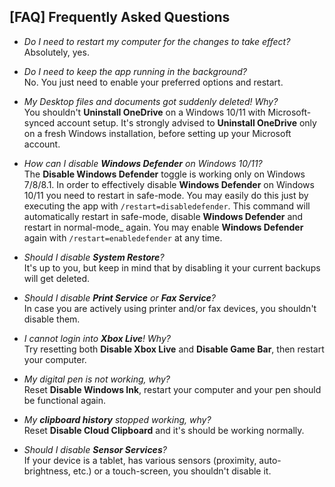 ## [FAQ] Frequently Asked Questions ##

- *Do I need to restart my computer for the changes to take effect?*<br>
Absolutely, yes.

- *Do I need to keep the app running in the background?*<br>
No. You just need to enable your preferred options and restart.

- *My Desktop files and documents got suddenly deleted! Why?*<br>
You shouldn't **Uninstall OneDrive** on a Windows 10/11 with Microsoft-synced account setup.
It's strongly advised to **Uninstall OneDrive** only on a fresh Windows installation, before
setting up your Microsoft account.

- *How can I disable **Windows Defender** on Windows 10/11?*<br>
The **Disable Windows Defender** toggle is working only on Windows 7/8/8.1.
In order to effectively disable **Windows Defender** on Windows 10/11 you need to restart in safe-mode.
You may easily do this just by executing the app with ```/restart=disabledefender```. This command
will automatically restart in safe-mode, disable **Windows Defender** and restart in normal-mode_ again.
You may enable **Windows Defender** again with ```/restart=enabledefender``` at any time.

- *Should I disable **System Restore**?*<br>
It's up to you, but keep in mind that by disabling it your current backups will get deleted.

- *Should I disable **Print Service** or **Fax Service**?*<br>
In case you are actively using printer and/or fax devices, you shouldn't disable them.

- *I cannot login into **Xbox Live**! Why?*<br>
Try resetting both **Disable Xbox Live** and **Disable Game Bar**, then restart your computer.

- *My digital pen is not working, why?*<br>
Reset **Disable Windows Ink**, restart your computer and your pen should be functional again.

- *My **clipboard history** stopped working, why?*<br>
Reset **Disable Cloud Clipboard** and it's should be working normally.

- *Should I disable **Sensor Services**?*<br>
If your device is a tablet, has various sensors (proximity, auto-brightness, etc.) or a touch-screen, you shouldn't disable it.
